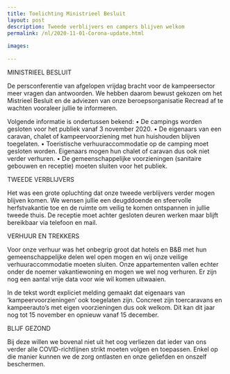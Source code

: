 ```yaml
---
title: Toelichting Ministrieel Besluit
layout: post
description: Tweede verblijvers en campers blijven welkom
permalink: /nl/2020-11-01-Corona-update.html
    
images:   
    
---
```


MINISTRIEEL BESLUIT

De persconferentie van afgelopen vrijdag bracht voor de kampeersector meer vragen dan antwoorden. We hebben daarom bewust gekozen om het Mistrieel Besluit en de adviezen van onze beroepsorganisatie Recread af te wachten vooraleer jullie te informeren.

Volgende informatie is ondertussen bekend:
    • De campings worden gesloten voor het publiek vanaf 3 november 2020.
    • De eigenaars van een caravan, chalet of kampeervoorziening met hun huishouden blijven toegelaten. 
    • Toeristische verhuuraccommodatie op de camping moet gesloten worden. Eigenaars mogen hun chalet of caravan dus ook niet verder verhuren.
    • De gemeenschappelijke voorzieningen (sanitaire gebouwen en receptie) moeten sluiten voor het publiek.

TWEEDE VERBLIJVERS

Het was een grote opluchting dat onze tweede verblijvers verder mogen blijven komen. We wensen jullie een deugddoende en sfeervolle herfstvakantie toe en de ruimte om veilig te komen ontspannen in jullie tweede thuis.
De receptie moet achter gesloten deuren werken maar blijft bereikbaar via telefoon en mail.

VERHUUR EN TREKKERS

Voor onze verhuur was het onbegrip groot dat hotels en B&B met hun gemeenschappelijke delen wel open mogen en wij onze veilige verhuuraccommodatie moeten sluiten.
Onze appartementen vallen echter onder de noemer vakantiewoning en mogen we wel nog verhuren. Er zijn nog een aantal vrije data voor wie wil komen uitwaaien.

In de tekst wordt expliciet melding gemaakt dat eigenaars van ‘kampeervoorzieningen’ ook toegelaten zijn. Concreet zijn toercaravans en kampeerauto’s met eigen voorzieningen dus ook welkom. Dit kan dit jaar nog tot 15 november en opnieuw vanaf 15 december.

BLIJF GEZOND

Bij deze willen we bovenal niet uit het oog verliezen dat ieder van ons verder alle COVID-richtlijnen strikt moeten volgen en toepassen. Enkel op die manier kunnen we de zorg ontlasten en onze geliefden en onszelf beschermen.



